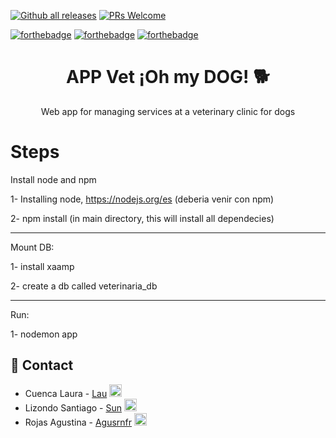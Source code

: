 [![Github all releases](https://img.shields.io/github/downloads/Naereen/StrapDown.js/total.svg)](https://github.com/agusrnfr/ING-2/releases)
[![PRs Welcome](https://img.shields.io/badge/PRs-welcome-brightgreen.svg?style=flat-square)](https://github.com/agusrnfr/ING-2/pulls)

[![forthebadge](https://forthebadge.com/images/badges/0-percent-optimized.svg)](https://forthebadge.com)
[![forthebadge](https://forthebadge.com/images/badges/60-percent-of-the-time-works-every-time.svg)](https://forthebadge.com)
[![forthebadge](https://forthebadge.com/images/badges/uses-js.svg)](https://forthebadge.com)

<div align="center">
  <h1>APP Vet ¡Oh my DOG! 🐕</h1>
  <p>
    Web app for managing services at a veterinary clinic for dogs
  </p>
</div>

# Steps

Install node and npm

1- Installing node,  https://nodejs.org/es (deberia venir con npm)

2- npm install  (in main directory, this will install all dependecies)

___________________

Mount DB:

1- install xaamp

2- create a db called veterinaria_db

___________________

Run:

1- nodemon app


## :handshake: Contact

- Cuenca Laura - [Lau](https://github.com/LauraCuenca) [<img src="https://image.flaticon.com/icons/png/512/25/25231.png" alt="GitHub" width="20" height="20"/>](https://github.com/LauraCuenca)
- Lizondo Santiago - [Sun](https://github.com/Tilk1) [<img src="https://image.flaticon.com/icons/png/512/25/25231.png" alt="GitHub" width="20" height="20"/>](https://github.com/Tilk1)
- Rojas Agustina - [Agusrnfr](https://github.com/agusrnfr) [<img src="https://image.flaticon.com/icons/png/512/25/25231.png" alt="GitHub" width="20" height="20"/>](https://github.com/agusrnfr)

